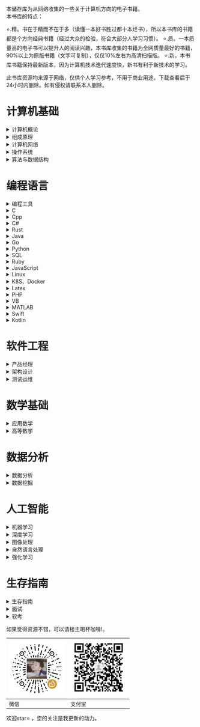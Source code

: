 
本储存库为从网络收集的一些关于计算机方向的电子书籍。
<br>
本书库的特点：

⭐.精。书在于精而不在于多（读懂一本好书胜过都十本烂书），所以本书库的书籍都是个方向经典书籍（经过大众的检验，符合大部分人学习习惯）。
⭐.质。一本质量高的电子书可以提升人的阅读兴趣，本书库收集的书籍为全网质量最好的书籍，90%以上为原版书籍（文字可复制），仅仅10%左右为高清扫描版。
⭐.新。本书库书籍保持最新版本，因为计算机技术迭代速度快，新书有利于新技术的学习。
<!-- more -->
此书库资源均来源于网络，仅供个人学习参考，不用于商业用途。下载查看后于24小时内删除。如有侵权请联系本人删除。

# 计算机基础

<details>
<summary>计算机概论</summary>

| <a href=" "> <img src="images/计算机概论/大话计算机 卷1-3.jpg" width="150px"   /></a> | <a href=" "> <img src="images/计算机概论/计算机科学技术百科全书 (第三版).jpg" width="150px"   /></a> | <a href=" "> <img src="images/计算机概论/计算机科学概论 (第13版).jpg" width="150px"   /></a> | <a href=" "> <img src="images/计算机概论/计算机科学导论（第4版）.jpg" width="150px"  /></a> |
|------------------------------------------------------------------------------------------------------------------------------------|------------------------------------------------------------------------------------------------------------------------------------|-------------------------------------------------------------------------------------------------------------------------|-----------------------------------------------------------------------------------------------------------------------|
| 大话计算机 卷1-3                                                                                                 | 计算机科学技术百科全书<br> (第三版)                                                                                                  | 计算机科学概论<br> (第13版)                                                                                                     | 计算机科学导论<br>（第4版）                                                                                                    |

</details>


<details>
<summary>组成原理</summary>

| <a href=" "> <img src="images/组成原理/计算机组成  结构化方法（原书第6版）.jpg" width="150px"  /></a> | <a href=" "> <img src="images/组成原理/计算机组成与设计 硬件软件接口 (第5版).jpg" width="150px"   /></a> | <a href=" "> <img src="images/组成原理/计算机组成与设计：硬件软件接口（ARM版）.jpg" width="150px"   /></a> | <a href=" "> <img src="images/组成原理/计算机组成与设计：硬件软件接口（RISC-V版）.jpg" width="150px"   /></a> | <a href=" "> <img src="images/组成原理/手把手教你设计CPU-RISC-V处理器篇.jpg" width="150px"  /></a> |
|-----------------------------------------------------------------------------------|--------------------------------------------------------------------------------------|-----------------------------------------------------------------------------------------------------------------------------------|-----------------------------------------------------------------------------------|-----------------------------------------------------------------------------------------------------------------------|
| 计算机组成 <br>（原书第6版）                                                                 | 计算机组成与设计 <br> (第5版)                                                                  | 计算机组成与设计<br>（ARM版）                                                                                                  | 计算机组成与设计<br>（原书第5版·RISC-V版）                                                    | 手把手教你设计<br>CPU-RISC-V处理器篇                                                                                                    |

| <a href=" "> <img src="images/组成原理/电脑组装、维护、维修全能一本通.jpg" width="150px"   /></a> | <a href=" "> <img src="images/组成原理/计算机组装与维护.jpg" width="150px"  /></a> |
|-------------------------------------------------------------------------------------------------------------------------|-----------------------------------------------------------------------------------------------------------------------|
| 电脑组装、维护、维修<br>全能一本通                                                                                                     | 计算机组装与维护                                                                                                    |

</details>

<details>
<summary>计算机网络</summary>

| <a href=" "> <img src="images/计算机网络/计算机网络 (第8版).jpg" width="150px"  /></a> | <a href=" "> <img src="images/计算机网络/计算机网络 自顶向下方法 (第七版).jpg" width="150px"   /></a> | <a href=" "> <img src="images/计算机网络/网络是怎样连接的.jpg" width="150px"   /></a> | <a href=" "> <img src="images/计算机网络/TCP IP详解 (第2版).jpg" width="150px"   /></a> | <a href=" "> <img src="images/计算机网络/计算机网络 系统方法 (第5版).jpg" width="150px"  /></a> |
|-------------------------------------------------------------------------------------------------------------------------|------------------------------------------------------------------------------------------------------------------------------------|------------------------------------------------------------------------------------------------------------------------------------|-------------------------------------------------------------------------------------------------------------------------|-----------------------------------------------------------------------------------------------------------------------|
| 计算机网络 (第8版)                                                                                                       | 计算机网络 <br>自顶向下方法 (第七版)                                                                                                 | 网络是怎样连接的                                                                                                 | TCP IP详解 (第2版)                                                                                                     | 计算机网络 <br>系统方法 (第5版)                                                                                                    |

| <a href=" "> <img src="images/计算机网络/图解HTTP.jpg" width="150px"   /></a> | <a href=" "> <img src="images/计算机网络/图解TCPIP协议.jpg" width="150px"  /></a> |
|-------------------------------------------------------------------------------------------------------------------------|-----------------------------------------------------------------------------------------------------------------------|
| 图解HTTP                                                                                                     | 图解TCPIP协议                                                                                                    |

</details>

<details>
<summary>操作系统</summary>

| <a href=" "> <img src="images/操作系统/深入理解计算机系统（原书第3版）.jpg" width="150px"   /></a> | <a href=" "> <img src="images/操作系统/现代操作系统 (第4版).jpg" width="150px"   /></a> | <a href=" "> <img src="images/操作系统/操作系统导论.jpg" width="150px"  /></a> |
|------------------------------------------------------------------------------------------------------------------------------------|-------------------------------------------------------------------------------------------------------------------------|-----------------------------------------------------------------------------------------------------------------------|
| 深入理解计算机系统<br>（原书第3版）                                                                                                  | 现代操作系统<br> (第4版)                                                                                                     | 操作系统导论                                                                                                   |

</details>

<details>
<summary>算法与数据结构</summary>

| <a href=" "> <img src="images/算法与数据结构/算法导论（原书第3版）.jpg" width="150px"  /></a> | <a href=" "> <img src="images/算法与数据结构/算法  (第4版).jpg" width="150px"   /></a> | <a href=" "> <img src="images/算法与数据结构/计算机程序设计艺术1.jpg" width="150px"   /></a> | <a href=" "> <img src="images/算法与数据结构/labuladong的算法小抄 .jpg" width="150px"   /></a> | <a href=" "> <img src="images/算法与数据结构/LeetCode 101 (C++ Version).jpg" width="150px"  /></a> |
|-------------------------------------------------------------------------------------------------------------------------|------------------------------------------------------------------------------------------------------------------------------------|-----------------------------------------------------------------------------------------------------------------------------------|-------------------------------------------------------------------------------------------------------------------------|-----------------------------------------------------------------------------------------------------------------------|
| 算法导论<br>（原书第3版）                                                                                                        | 算法  (第4版)                                                                                                | 计算机程序设计艺术                                                                                                  | labuladong的算法小抄                                                                                                      | LeetCode 101 <br>(C++ Version)                                                                                                    |

| <a href=" "> <img src="images/算法与数据结构/编程珠玑.jpg" width="150px"  /></a> | <a href=" "> <img src="images/算法与数据结构/大话数据结构【溢彩加强版】.jpg" width="150px"   /></a> | <a href=" "> <img src="images/算法与数据结构/算法图解.jpg" width="150px"   /></a> | <a href=" "> <img src="images/算法与数据结构/漫画算法 小灰的算法之旅.jpg" width="150px"   /></a> | <a href=" "> <img src="images/算法与数据结构/数据结构 (第3版).jpg" width="150px"  /></a> |
|-------------------------------------------------------------------------------------------------------------------------|------------------------------------------------------------------------------------------------------------------------------------|------------------------------------------------------------------------------------------------------------------------------------|-------------------------------------------------------------------------------------------------------------------------|-----------------------------------------------------------------------------------------------------------------------|
| 编程珠玑                                                                                                        | 大话数据结构<br>【溢彩加强版】                                                                                                 | 算法图解                                                                                                 | 漫画算法 小灰的算法之旅                                                                                                     | 数据结构 (第3版)                                                                                                    |

| <a href=" "> <img src="images/算法与数据结构/数据结构与算法分析 C语言描述（原书第2版）.jpg" width="150px"  /></a> | <a href=" "> <img src="images/算法与数据结构/数据结构与算法图解.jpg" width="150px"   /></a> | <a href=" "> <img src="images/算法与数据结构/算法笔记.jpg" width="150px"   /></a> | <a href=" "> <img src="images/算法与数据结构/算法精粹.jpg" width="150px"   /></a> | <a href=" "> <img src="images/算法与数据结构/算法设计与分析基础 (第3版).jpg" width="150px"  /></a> |
|-------------------------------------------------------------------------------------------------------------------------|------------------------------------------------------------------------------------------------------------------------------------|------------------------------------------------------------------------------------------------------------------------------------|-------------------------------------------------------------------------------------------------------------------------|-----------------------------------------------------------------------------------------------------------------------|
| 数据结构与算法分析<br> C语言描述（原书第2版）                                                                                                       | 数据结构与算法图解                                                                                                 | 算法笔记                                                                                                  | 算法精粹                                                                                                     | 算法设计与分析基础 <br>(第3版)                                                                                                    |

</details>



# 编程语言

<details>
<summary>编程工具</summary>

| <a href=" "> <img src="images/编程工具/PyCharm 中文指南（Win版）v2.0.jpg" width="150px"   /></a> | <a href=" "> <img src="images/编程工具/VSCode权威指南.jpg" width="150px"   /></a> | <a href=" "> <img src="images/编程工具/精通Git (第2版).jpg" width="150px"  /></a> |
|------------------------------------------------------------------------------------------------------------------------------------|-------------------------------------------------------------------------------------------------------------------------|-----------------------------------------------------------------------------------------------------------------------|
| PyCharm 中文指南<br>（Win版）v2.0                                                                                                 | VSCode权威指南                                                                                                    | 精通Git (第2版)                                                                                                    |

</details>

<details>
<summary>C</summary>

| <a href="https://www.aliyundrive.com/s/2WgK4Q8jePB"> <img src="images/C/C程序设计语言（第2版）.jpg" width="150px"  /></a> | <a href="https://www.aliyundrive.com/s/G61ZLWWcwwf"> <img src="images/C/C Primer Plus（第6版）.jpg" width="150px"   /></a> | <a href="https://www.aliyundrive.com/s/exG7bkEQFQM"> <img src="images/C/C语言程序设计 现代方法 (第2版.修订版).jpg" width="150px"   /></a> | <a href="https://www.aliyundrive.com/s/ndY5mSfWGP5"> <img src="images/C/C和指针.jpg" width="150px"  /></a> |
|-----------------------------------------------------------------------------------------------------------------|-----------------------------------------------------------------------------------------------------------------------|----------------------------------------------------------------------------------------------------------------------------|---------------------------------------------------------------------------------------------------------|
| C程序设计语言<br>（第2版）                                                                                                | C Primer Plus<br>（第6版）                                                                                                    | C语言程序设计<br>现代方法 (第2版修订版)                                                                                                   | C和指针                                                                                                    |
</details>


<details>
<summary>Cpp</summary>

| <a href="https://www.aliyundrive.com/s/4r9SB5zsibz"> <img src="images/Cpp/C++ Primer (第5版).jpg" width="150px"  /></a> | <a href="https://www.aliyundrive.com/s/Kw8koygqdFk"> <img src="images/Cpp/C++ Primer习题集（第5版）.jpg" width="150px"   /></a> | <a href="https://www.aliyundrive.com/s/zfeuE9JyPKh"> <img src="images/Cpp/C++ Primer Plus (第6版).jpg" width="150px"   /></a> | <a href="https://www.aliyundrive.com/s/ztPFxEkChdC"> <img src="images/Cpp/C++标准库 (第2版) .jpg" width="150px"   /></a> | <a href="https://www.aliyundrive.com/s/xdssexskRE7"> <img src="images/Cpp/C++程序设计语言（特别版）.jpg" width="150px"  /></a> |
|-----------------------------------------------------------------------------------------------------------------------|-----------------------------------------------------------------------------------------------------------------------------|-----------------------------------------------------------------------------------------------------------------------------|---------------------------------------------------------------------------------------------------------------------|---------------------------------------------------------------------------------------------------------------------|
| C++ Primer<br>(第5版)                                                                                                   | C++ Primer习题集<br>（第5版）                                                                                                    | C++ Primer Plus<br> (第6版)                                                                                                             | C++标准库<br>(第2版)                                                                                                     | C++程序设计语言<br>（特别版）                                                                                                  |

| <a href="https://www.aliyundrive.com/s/UpPk3XjTEmU"> <img src="images/Cpp/C++程序设计语言 第1～3部分（第4版）.jpg" width="150px"  /></a> | <a href="https://www.aliyundrive.com/s/9TB5iwj2LeJ"> <img src="images/Cpp/C++程序设计语言 第4部分（第4版）.jpg" width="150px"   /></a> | <a href="https://www.aliyundrive.com/s/GBemcPtuvzA"> <img src="images/Cpp/C++20高级编程（第5版）.jpg" width="150px"   /></a> | <a href="https://www.aliyundrive.com/s/AKq8BuXhzgj"> <img src="images/Cpp/Effective Modern C++.jpg" width="150px"   /></a> | <a href="https://www.aliyundrive.com/s/pQZmpEeyNem"> <img src="images/Cpp/More Effective C++.jpg" width="150px"  /></a> |
|----------------------------------------------------------------------------------------------------------------------------|---------------------------------------------------------------------------------------------------------------------------|--------------------------------------------------------------------------------------------------------------------|----------------------------------------------------------------------------------------------------------------------------|-------------------------------------------------------------------------------------------------------------------------|
| C++程序设计语言<br>第1～3部分（第4版）                                                                                                   | C++程序设计语言<br>第4部分（第4版）                                                                                                    | C++20高级编程<br>（第5版）                                                                                                  | Effective Modern C++                                                                                                       | More Effective C++                                                                                                      |

| <a href="https://www.aliyundrive.com/s/UpPk3XjTEmU"> <img src="images/Cpp/明解C++.jpg" width="150px"  /></a> | <a href="https://www.aliyundrive.com/s/9TB5iwj2LeJ"> <img src="images/Cpp/C++ Templates (第2版·中文版).jpg" width="150px"   /></a> | 
|----------------------------------------------------------------------------------------------------------------------------|---------------------------------------------------------------------------------------------------------------------------|
| 明解C++                                                                                                   | C++ Templates<br> (第2版·中文版)                                                                                                    | 
</details>


<details>
<summary>C#</summary>

| <a href="https://www.aliyundrive.com/s/Ek9CSW2t1G4"> <img src="images/C#/深入理解C（第3版）.jpg" width="150px"  /></a> | <a href="https://www.aliyundrive.com/s/4Z8meSc2ZXa"> <img src="images/C#/C 图解教程  (第5版).jpg" width="150px"   /></a> |
|-----------------------------------------------------------------------------------------------------------------|---------------------------------------------------------------------------------------------------------------------|
| 深入理解C#<br>（第3版）                                                                                                 | C# 图解教程<br>(第5版)                                                                                                    | 
</details>

<details>
<summary>Rust</summary>

| <a href="https://www.aliyundrive.com/s/Ek9CSW2t1G4"> <img src="images/Rust/Rust 程序设计（第2版）.jpg" width="150px"  /></a> | <a href="https://www.aliyundrive.com/s/4Z8meSc2ZXa"> <img src="images/Rust/精通Rust(第2版).jpg" width="150px"   /></a> |
|-----------------------------------------------------------------------------------------------------------------|--------------------------------------------------------------------------------------------------------------------|
| Rust 程序设计<br>（第2版）                                                                                                 | 精通Rust(第2版)                                                                                                        | 
</details>

<details>
<summary>Java</summary>

| <a href=" "> <img src="images/Java/Java编程思想 (第5版).jpg" width="150px"  /></a> | <a href=" "> <img src="images/Java/深入理解Java虚拟机（第3版）.jpg" width="150px"   /></a> | <a href=" "> <img src="images/Java/Java核心技术·卷I（原书第12版）.jpg" width="150px"   /></a> | <a href=" "> <img src="images/Java/Java实战 (第2版).jpg" width="150px"   /></a> | <a href=" "> <img src="images/Java/Effective Java (第3版).jpg" width="150px"  /></a> |
|-------------------------------------------------------------------------------------------------------------------------|------------------------------------------------------------------------------------------------------------------------------------|---------------------------------------------------------------------------------------------------------------------------------|-------------------------------------------------------------------------------------------------------------------------|-----------------------------------------------------------------------------------------------------------------------|
| Java编程思想<br> (第5版)                                                                                                        | 深入理解Java虚拟机<br>（第3版）                                                                                                | Java核心技术<br>（原书第12版）                                                                                                  | Java实战 (第2版)                                                                                                     | Effective Java<br> (第3版)                                                                                                   |

| <a href=" "> <img src="images/Java/spring boot Vue3.jpg" width="150px"  /></a> | <a href=" "> <img src="images/Java/spring boot实战：.jpg" width="150px"   /></a> | <a href=" "> <img src="images/Java/Spring Boot实战.jpg" width="150px"   /></a> | <a href=" "> <img src="images/Java/Spring实战（第6版）.jpg" width="150px"   /></a> | <a href=" "> <img src="images/Java/Spring微服务实战（第2版）.jpg" width="150px"  /></a> |
|-------------------------------------------------------------------------------------------------------------------------|------------------------------------------------------------------------------------------------------------------------------------|------------------------------------------------------------------------------------------------------------------------------------|-------------------------------------------------------------------------------------------------------------------------|-----------------------------------------------------------------------------------------------------------------------|
| spring boot Vue3                                                                                                       | spring boot实战：                                                                                                 | Spring Boot实战                                                                                                  | Spring实战（第6版）                                                                                                     | Spring微服务实战<br>（第2版）                                                                                                    |

</details>


<details>
<summary>Go</summary>

| <a href=" "> <img src="images/Go/Go语言圣经.jpg" width="150px"   /></a> | <a href=" "> <img src="images/Go/Go语言学习笔记.jpg" width="150px"  /></a> |
|------------------------------------------------------------------------|-----------------------------------------------------------------------------------------------------------------------|
| Go程序设计语言                                                               | Go语言学习笔记                                                                                                    |

</details>

<details>
<summary>Python</summary>

| <a href=" "> <img src="images/Python/Effect Python.jpg" width="150px"  /></a> | <a href=" "> <img src="images/Python/Flash Web开发 (第2版).jpg" width="150px"   /></a> | <a href=" "> <img src="images/Python/Flask Web开发实战.jpg" width="150px"   /></a> | <a href=" "> <img src="images/Python/Pandas数据处理与分析.jpg" width="150px"   /></a> | <a href=" "> <img src="images/Python/Python asyncio 并发编程.jpg" width="150px"  /></a> |
|-------------------------------------------------------------------------------------------------------------------------|------------------------------------------------------------------------------------------------------------------------------------|------------------------------------------------------------------------------------------------------------------------------------|-------------------------------------------------------------------------------------------------------------------------|-----------------------------------------------------------------------------------------------------------------------|
| Effect Python                                                                                                       | Flash Web开发<br> (第2版)                                                                                                 | Flask Web开发实战                                                                                                 | Pandas数据处理与分析                                                                                                     | Python asyncio <br>并发编程                                                                                                    |

| <a href=" "> <img src="images/Python/Python Qt GUI与数据可视化编程.jpg" width="150px"  /></a> | <a href=" "> <img src="images/Python/Python3网络爬虫开发实战 第2版.jpg" width="150px"   /></a> | <a href=" "> <img src="images/Python/Python编程：从入门到实践（第3版）.jpg" width="150px"   /></a> | <a href=" "> <img src="images/Python/Python基础教程 (第3版).jpg" width="150px"   /></a> | <a href=" "> <img src="images/Python/Python让繁琐工作自动化.jpg" width="150px"  /></a> |
|-------------------------------------------------------------------------------------------------------------------------|------------------------------------------------------------------------------------------------------------------------------------|------------------------------------------------------------------------------------------------------------------------------------|-------------------------------------------------------------------------------------------------------------------------|-----------------------------------------------------------------------------------------------------------------------|
| Python Qt GUI与<br>数据可视化编程                                                                                                        | Python3网络爬虫<br>开发实战 第2版                                                                                               | Python编程<br>从入门到实践（第3版）                                                                                                  | Python基础教程<br> (第3版)                                                                                                    | Python让繁琐工作自动化                                                                                                    |

| <a href=" "> <img src="images/Python/Python网络爬虫权威指南 (第2版).jpg" width="150px"  /></a> | <a href=" "> <img src="images/Python/Selenium3自动化测试实战.jpg" width="150px"   /></a> | <a href=" "> <img src="images/Python/SQLAlchemy Python数据库实战.jpg" width="150px"   /></a> | <a href=" "> <img src="images/Python/流畅的 Python（第2版）.jpg" width="150px"   /></a> | <a href=" "> <img src="images/Python/明解Python.jpg" width="150px"  /></a> |
|-------------------------------------------------------------------------------------------------------------------------|------------------------------------------------------------------------------------------------------------------------------------|------------------------------------------------------------------------------------------------------------------------------------|-------------------------------------------------------------------------------------------------------------------------|-----------------------------------------------------------------------------------------------------------------------|
| Python网络爬虫权威指南 (第2版)                                                                                                       | Selenium3自动化测试实战                                                                                               | SQLAlchemy Python数据库实战                                                                                                 | 流畅的 Python（第2版）                                                                                                     | 明解Python                                                                                                    |

</details>

<details>
<summary>SQL</summary>

| <a href=" "> <img src="images/SQL/MySQL基础教程.jpg" width="150px"  /></a> | <a href=" "> <img src="images/SQL/MySQL是怎样运行的.jpg" width="150px"   /></a> | <a href=" "> <img src="images/SQL/SQL必知必会 (第5版).jpg" width="150px"   /></a> | <a href=" "> <img src="images/SQL/SQL基础教程 (第2版).jpg" width="150px"   /></a> | <a href=" "> <img src="images/SQL/SQL进阶教程.jpg" width="150px"  /></a> |
|-------------------------------------------------------------------------------------------------------------------------|------------------------------------------------------------------------------------------------------------------------------------|------------------------------------------------------------------------------------------------------------------------------------|-------------------------------------------------------------------------------------------------------------------------|-----------------------------------------------------------------------------------------------------------------------|
| MySQL基础教程                                                                                                        | MySQL是怎样运行的                                                                                                 | SQL必知必会<br> (第5版)                                                                                                 | SQL基础教程 (第2版)                                                                                                     | SQL进阶教程                                                                                                    |

| <a href=" "> <img src="images/SQL/高性能MYSQL（第3版).jpg" width="150px"  /></a> | <a href=" "> <img src="images/SQL/高性能MYSQL（第四版）.jpg" width="150px"   /></a> | <a href=" "> <img src="images/SQL/数据库系统概念 (第6版).jpg" width="150px"   /></a> | <a href=" "> <img src="images/SQL/Redis开发与运维.jpg" width="150px"   /></a> | <a href=" "> <img src="images/SQL/Redis设计与实现.jpg" width="150px"  /></a> |
|-------------------------------------------------------------------------------------------------------------------------|------------------------------------------------------------------------------------------------------------------------------------|------------------------------------------------------------------------------------------------------------------------------------|-------------------------------------------------------------------------------------------------------------------------|-----------------------------------------------------------------------------------------------------------------------|
| 高性能MYSQL<br>（第3版)                                                                                                      | 高性能MYSQL<br>（第四版）                                                                                                | 数据库系统概念<br> (第6版)                                                                                                  | Redis开发与运维                                                                                                     | Redis设计与实现                                                                                                    |

| <a href=" "> <img src="images/SQL/正则表达式必知必会 (修订版).jpg" width="150px"   /></a> | <a href=" "> <img src="images/SQL/正则指引（第2版）.jpg" width="150px"  /></a> |
|-------------------------------------------------------------------------------------------------------------------------|-----------------------------------------------------------------------------------------------------------------------|
| 正则表达式必知必会<br> (修订版)                                                                                                    | 正则指引（第2版）                                                                                                    |

</details>

<details>
<summary>Ruby</summary>
</details>

<details>
<summary>JavaScript</summary>

| <a href=" "> <img src="images/JavaScript/你不知道的JavaScript.jpg" width="150px"  /></a> | <a href=" "> <img src="images/JavaScript/JavaScript高级程序设计 (第4版).jpg" width="150px"   /></a> | <a href=" "> <img src="images/JavaScript/JavaScript权威指南 (第7版).jpg" width="150px"   /></a> | <a href=" "> <img src="images/JavaScript/vue.jpg" width="150px"   /></a> | <a href=" "> <img src="images/JavaScript/深入解析CSS.jpg" width="150px"  /></a> |
|-------------------------------------------------------------------------------------------------------------------------|------------------------------------------------------------------------------------------------------------------------------------|------------------------------------------------------------------------------------------------------------------------------------|---------------------------------------------------------------------|-----------------------------------------------------------------------------------------------------------------------|
| 你不知道的JavaScript                                                                                                        | JavaScript高级程序设计<br> (第4版)                                                                                                 | JavaScript权威指南<br> (第7版)                                                                                                  | vue.js设计与实现                                                         | 深入解析CSS                                                                                                    |

| <a href=" "> <img src="images/JavaScript/CSS世界.jpg" width="150px"  /></a> | <a href=" "> <img src="images/JavaScript/CSS新世界.jpg" width="150px"   /></a> | <a href=" "> <img src="images/JavaScript/CSS选择器世界.jpg" width="150px"   /></a> | <a href=" "> <img src="images/JavaScript/深入浅出Node.jpg" width="150px"   /></a> | <a href=" "> <img src="images/JavaScript/小程序开发原理与实战.jpg" width="150px"  /></a> |
|-------------------------------------------------------------------------------------------------------------------------|------------------------------------------------------------------------------------------------------------------------------------|------------------------------------------------------------------------------------------------------------------------------------|-------------------------------------------------------------------------------------------------------------------------|-----------------------------------------------------------------------------------------------------------------------|
| CSS世界                                                                                                        | CSS新世界                                                                                                 | CSS选择器世界                                                                                                  | 深入浅出Node                                                                                                    | 小程序开发原理与实战                                                                                                   |

</details>


<details>
<summary>Linux</summary>

| <a href="https://www.aliyundrive.com/s/s5v1xxBinLw"> <img src="images/Linux/Linux UNIX系统编程手册.jpg" width="150px"  /></a> | <a href="https://www.aliyundrive.com/s/HfoHsHkteK9"> <img src="images/Linux/Linux常用命令自学手册.jpg" width="150px"   /></a> | <a href="https://www.aliyundrive.com/s/g16MXfg64Jv"> <img src="images/Linux/Linux命令行与Shell脚本编程大全 (第4版).jpg" width="150px"   /></a> | <a href="https://www.aliyundrive.com/s/ewNmfFWHWuy"> <img src="images/Linux/Linux命令行大全（第2版）.jpg" width="150px"   /></a> | <a href="https://www.aliyundrive.com/s/PdxVbpUw3Xf"> <img src="images/Linux/Unix&Liunx大学教程.jpg" width="150px"  /></a> |
|-------------------------------------------------------------------------------------------------------------------------|------------------------------------------------------------------------------------------------------------------------------------|------------------------------------------------------------------------------------------------------------------------------------|-------------------------------------------------------------------------------------------------------------------------|-----------------------------------------------------------------------------------------------------------------------|
| Linux UNIX系统编程手册                                                                                                        | Linux常用命令自学手册                                                                                                 | Linux命令行与<br>Shell脚本编程大全<br>(第4版)                                                                                                  | Linux命令行大全<br>（第2版）                                                                                                     | Unix&Liunx<br>大学教程                                                                                                    |

| <a href="https://www.aliyundrive.com/s/ccDP3Sw8Pxs"> <img src="images/Linux/UNIX环境高级编程 (第3版).jpg" width="150px"  /></a> | <a href="https://www.aliyundrive.com/s/ahjE7LbDZsM"> <img src="images/Linux/UNIX编程艺术.jpg" width="150px"   /></a> | <a href="https://www.aliyundrive.com/s/Bhmcsh3GDqb"> <img src="images/Linux/UNIX网络编程 卷1 (第3版).jpg" width="150px"   /></a> | <a href="https://www.aliyundrive.com/s/Er3QKK5rKs8"> <img src="images/Linux/UNIX网络编程 卷2 (第2版).jpg" width="150px"   /></a> | <a href="https://www.aliyundrive.com/s/At9Bi96DQq8"> <img src="images/Linux/深入Linux内核架构.jpg" width="150px"  /></a> |
|-------------------------------------------------------------------------------------------------------------------------|------------------------------------------------------------------------------------------------------------------|---------------------------------------------------------------------------------------------------------------------------|---------------------------------------------------------------------------------------------------------------------------|--------------------------------------------------------------------------------------------------------------------|
| UNIX环境高级编程<br>(第3版)                                                                                                     | UNIX编程艺术                                                                                                         | UNIX网络编程 <br>卷1 (第3版)                                                                                                     | UNIX网络编程<br> 卷2 (第2版)                                                                                                     | 深入Linux内核架构                                                                                                        |

| <a href="https://www.aliyundrive.com/s/Y4cGnhapbZ7"> <img src="images/Linux/鸟哥的Linux私房菜 (第3版).jpg" width="150px"  /></a> | <a href="https://www.aliyundrive.com/s/nEiQdeZqcaG"> <img src="images/Linux/鸟哥的Linux私房菜 (第4版).jpg" width="150px"   /></a> | <a href="https://www.aliyundrive.com/s/Cink8nKpAKF"> <img src="images/Linux/Vim实用技巧 (第2版).jpg" width="150px"   /></a> |<a href="https://www.aliyundrive.com/s/Er3QKK5rKs8"> <img src="images/Linux/Ubuntu Linux操作系统：微课版.jpg" width="150px"   /></a> |<a href="https://www.aliyundrive.com/s/Er3QKK5rKs8"> <img src="images/Linux/Linux网络操作系统项目教程（RHEL 7.4CentOS 7.4）（第3版）.jpg" width="150px"   /></a> |
|--------------------------------------------------------------------------------------------------------------------------|---------------------------------------------------------------------------------------------------------------------------|-----------------------------------------------------------------------------------------------------------------------|---------------------------------------------------------------------------------------------------------------------------|---------------------------------------------------------------------------------------------------------------------------|
| 鸟哥的Linux私房菜<br>(第3版)                                                                                                     | 鸟哥的Linux私房菜<br>(第4版)                                                                                                      | Vim实用技巧<br>(第2版)                                                                                                      |Ubuntu Linux操作系统：微课版                                                                                                     |Linux网络操作系统项目教程（RHEL 7.4CentOS 7.4）（第3版）                                                                                                     |

</details>

<details>
<summary>K8S、Docker</summary>

| <a href=" "> <img src="images/K8S/Docker 容器与容器云（第2版）.jpg" width="150px"  /></a> | <a href=" "> <img src="images/K8S/Kubernetes修炼手册.jpg" width="150px"   /></a> | <a href=" "> <img src="images/K8S/kubernet权威指南.jpg" width="150px"   /></a> | <a href=" "> <img src="images/K8S/深入剖析Kubernetes.jpg" width="150px"   /></a> | <a href=" "> <img src="images/K8S/深入浅出Docker.jpg" width="150px"  /></a> |
|-------------------------------------------------------------------------------------------------------------------------|------------------------------------------------------------------------------------------------------------------------------------|------------------------------------------------------------------------------------------------------------------------------------|-------------------------------------------------------------------------------------------------------------------------|-----------------------------------------------------------------------------------------------------------------------|
| Docker 容器与容器云<br>（第2版）                                                                                                        | Kubernetes修炼手册                                                                                                 | kubernet权威指南                                                                                                 | 深入剖析Kubernetes                                                                                                     | 深入浅出Docker                                                                                                    |

</details>

<details>
<summary>Latex</summary>

| <a href=" "> <img src="images/Latex/Latex Notes 雷太赫排版系统简介.jpg" width="150px"  /></a> |
|-----------------------------------------------------------------------------------------------------------------------|
| Latex Notes <br>雷太赫排版系统简介                                                                                                   |

</details>

<details>
<summary>PHP</summary>
</details>

<details>
<summary>VB</summary>
</details>

<details>
<summary>MATLAB</summary>

| <a href=" "> <img src="images/MATLAB/MATLAB从入门到精通.jpg" width="150px"  /></a> |
|-----------------------------------------------------------------------------------------------------------------------|
| MATLAB从入门到精通                                                                                                    |

</details>

<details>
<summary>Swift</summary>
</details>

<details>
<summary>Kotlin</summary>

| <a href=" "> <img src="images/Kotlin/Android编程权威指南.jpg" width="150px"  /></a> |
|-----------------------------------------------------------------------------------------------------------------------|
| Android编程权威指南                                                                                                    |

</details>


# 软件工程

<details>
<summary>产品经理</summary>
</details>

<details>
<summary>架构设计</summary>

| <a href=" "> <img src="images/架构设计/大话设计模式.jpg" width="150px"  /></a> | <a href=" "> <img src="images/架构设计/凤凰架构.jpg" width="150px"   /></a> | <a href=" "> <img src="images/架构设计/架构整洁之道.jpg" width="150px"   /></a> | <a href=" "> <img src="images/架构设计/设计模式 可复用面向对象软件的基础（典藏版）.jpg" width="150px"   /></a> | <a href=" "> <img src="images/架构设计/设计模式的艺术：软件开发人员内功修炼之道.jpg" width="150px"  /></a> |
|-------------------------------------------------------------------------------------------------------------------------|------------------------------------------------------------------------------------------------------------------------------------|------------------------------------------------------------------------------------------------------------------------------------|-------------------------------------------------------------------------------------------------------------------------|-----------------------------------------------------------------------------------------------------------------------|
| 大话设计模式                                                                                                        | 凤凰架构                                                                                                 | 架构整洁之道                                                                                                 | 设计模式 <br>可复用面向对象软件的基础<br>（典藏版）                                                                                                     | 设计模式的艺术<br>软件开发人员内功修炼之道                                                                                                    |

| <a href=" "> <img src="images/架构设计/设计模式之美.jpg" width="150px"   /></a> | <a href=" "> <img src="images/架构设计/图解设计模式.jpg" width="150px"   /></a> | <a href=" "> <img src="images/架构设计/微服务架构设计模式.jpg" width="150px"  /></a> |
|------------------------------------------------------------------------------------------------------------------------------------|-------------------------------------------------------------------------------------------------------------------------|-----------------------------------------------------------------------------------------------------------------------|
| 设计模式之美                                                                                                 | 图解设计模式                                                                                                     | 微服务架构设计模式                                                                                                   |

</details>

<details>
<summary>测试运维</summary>

| <a href=" "> <img src="images/测试运维/全栈性能测试修炼宝典JMeter实战.jpg" width="150px"  /></a> |
|-----------------------------------------------------------------------------------------------------------------------|
| 全栈性能测试修炼宝典<br>JMeter实战                                                                                                    |

</details>



# 数学基础

<details>
<summary>应用数学</summary>

| <a href=" "> <img src="images/应用数学/程序员的数学 (第2版).jpg" width="150px"  /></a> | <a href=" "> <img src="images/应用数学/程序员的数学 2 概率统计.jpg" width="150px"   /></a> | <a href=" "> <img src="images/应用数学/程序员的数学 3 线性代数.jpg" width="150px"   /></a> | <a href=" "> <img src="images/应用数学/程序员数学.jpg" width="150px"   /></a> | <a href=" "> <img src="images/应用数学/从零开始：机器学习的数学原理和算法实践.jpg" width="150px"  /></a> |
|-------------------------------------------------------------------------------------------------------------------------|------------------------------------------------------------------------------------------------------------------------------------|------------------------------------------------------------------------------------------------------------------------------------|-------------------------------------------------------------------------------------------------------------------------|-----------------------------------------------------------------------------------------------------------------------|
| 程序员的数学<br> (第2版)                                                                                                      | 程序员的数学<br> 2 概率统计                                                                                                 | 程序员的数学<br> 3 线性代数                                                                                                  | 程序员数学                                                                                                    | 从零开始<br>机器学习的数学原理和算法实践                                                                                                    |

| <a href=" "> <img src="images/应用数学/改变世界的17个方程.jpg" width="150px"  /></a> | <a href=" "> <img src="images/应用数学/机器学习的数学.jpg" width="150px"   /></a> | <a href=" "> <img src="images/应用数学/计算机科学中的数学：信息与智能时代的必修课.jpg" width="150px"   /></a> | <a href=" "> <img src="images/应用数学/具体数学 计算机科学基础 (第2版).jpg" width="150px"   /></a> | <a href=" "> <img src="images/应用数学/深度学习的数学.jpg" width="150px"  /></a> |
|-------------------------------------------------------------------------------------------------------------------------|------------------------------------------------------------------------------------------------------------------------------------|------------------------------------------------------------------------------------------------------------------------------------|-------------------------------------------------------------------------------------------------------------------------|-----------------------------------------------------------------------------------------------------------------------|
| 改变世界的17个方程                                                                                                        | 机器学习的数学                                                                                                 | 计算机科学中的数学<br>信息与智能时代的必修课                                                                                                  | 具体数学<br>计算机科学基础 <br>(第2版)                                                                                                     | 深度学习的数学                                                                                                    |

| <a href=" "> <img src="images/应用数学/数学之美（第三版）.jpg" width="150px"   /></a> | <a href=" "> <img src="images/应用数学/统计学习方法 (第2版).jpg" width="150px"   /></a> | <a href=" "> <img src="images/应用数学/吴军数学通识讲义.jpg" width="150px"   /></a> |
|------------------------------------------------------------------------------------------------------------------------------------|------------------------------------------------------------------------------------------------------------------------------------|-------------------------------------------------------------------------------------------------------------------------|
| 数学之美（第三版）                                                                                                | 统计学习方法<br> (第2版)                                                                                                  | 吴军数学通识讲义                                                                                                     |

</details>


<details>
<summary>高等数学</summary>

| <a href=" "> <img src="images/高等数学/纯数学教程 (第9版).jpg" width="150px"  /></a> | <a href=" "> <img src="images/高等数学/复分析 可视化方法.jpg" width="150px"   /></a> | <a href=" "> <img src="images/高等数学/概率导论 (第2版).jpg" width="150px"   /></a> | <a href=" "> <img src="images/高等数学/线性代数及其应用 (第4版).jpg" width="150px"   /></a> | <a href=" "> <img src="images/高等数学/线性代数应该这样学 (第3版).jpg" width="150px"  /></a> |
|-------------------------------------------------------------------------------------------------------------------------|------------------------------------------------------------------------------------------------------------------------------------|------------------------------------------------------------------------------------------------------------------------------------|-------------------------------------------------------------------------------------------------------------------------|-----------------------------------------------------------------------------------------------------------------------|
| 纯数学教程 <br>(第9版)                                                                                                        | 复分析<br>可视化方法                                                                                                 | 概率导论 (第2版)                                                                                                  | 线性代数及其应用 <br>(第4版)                                                                                                     | 线性代数应该这样学<br> (第3版)                                                                                                    |

| <a href=" "> <img src="images/高等数学/离散数学及其应用（原书第8版）.jpg" width="150px"  /></a> | <a href=" "> <img src="images/高等数学/组合数学 (第5版).jpg" width="150px"   /></a> | <a href=" "> <img src="images/高等数学/普林斯顿概率论读本.jpg" width="150px"   /></a> | <a href=" "> <img src="images/高等数学/普林斯顿数学分析读本.jpg" width="150px"   /></a> | <a href=" "> <img src="images/高等数学/普林斯顿微积分读本 (修订版).jpg" width="150px"  /></a> |
|-------------------------------------------------------------------------------------------------------------------------|------------------------------------------------------------------------------------------------------------------------------------|------------------------------------------------------------------------------------------------------------------------------------|-------------------------------------------------------------------------------------------------------------------------|-----------------------------------------------------------------------------------------------------------------------|
| 离散数学及其应用<br>（原书第8版）                                                                                                        | 组合数学 (第5版)                                                                                                 | 普林斯顿概率论读本                                                                                                | 普林斯顿数学分析读本                                                                                                     | 普林斯顿微积分读本<br> (修订版)                                                                                                    |

</details>


# 数据分析

<details>

<summary>数据分析</summary>

| <a href=" "> <img src="images/数据分析/Hadoop权威指南.jpg" width="150px"   /></a> | <a href=" "> <img src="images/数据分析/Python数据科学手册.jpg" width="150px"   /></a> | <a href=" "> <img src="images/数据分析/利用Python进行数据分析 原书第2版.jpg" width="150px"  /></a> |
|------------------------------------------------------------------------------------------------------------------------------------|-------------------------------------------------------------------------------------------------------------------------|-----------------------------------------------------------------------------------------------------------------------|
| Hadoop权威指南                                                                                                  | Python数据科学手册                                                                                                     | 利用Python进行数据分析<br> 原书第2版                                                                                                    |

</details>

<details>
<summary>数据挖掘</summary>


| <a href=" "> <img src="images/数据挖掘/数据密集型应用系统设计.jpg" width="150px"   /></a> | <a href=" "> <img src="images/数据挖掘/数据挖掘 概念与技术 (第3版).jpg" width="150px"   /></a> | <a href=" "> <img src="images/数据挖掘/数据挖掘导论 (完整版).jpg" width="150px"  /></a> |
|------------------------------------------------------------------------------------------------------------------------------------|-------------------------------------------------------------------------------------------------------------------------|-----------------------------------------------------------------------------------------------------------------------|
| 数据密集型应用系统设计                                                                                                 | 数据挖掘 概念与技术<br> (第3版)                                                                                                     | 数据挖掘导论<br> (完整版)                                                                                                    |

</details>



# 人工智能

<details>
<summary>机器学习</summary>

| <a href=" "> <img src="images/机器学习/百面机器学习.jpg" width="150px"  /></a> | <a href=" "> <img src="images/机器学习/动手学机器学习.jpg" width="150px"   /></a> | <a href=" "> <img src="images/机器学习/机器学习 (第2版).jpg" width="150px"   /></a> | <a href=" "> <img src="images/机器学习/机器学习 公式推到与代码实现.jpg" width="150px"   /></a> | <a href=" "> <img src="images/机器学习/机器学习.jpg" width="150px"  /></a> |
|-------------------------------------------------------------------------------------------------------------------------|------------------------------------------------------------------------------------------------------------------------------------|------------------------------------------------------------------------------------------------------------------------------------|-------------------------------------------------------------------------------|-----------------------------------------------------------------------------------------------------------------------|
| 百面机器学习                                                                                                        | 动手学机器学习                                                                                                 | 机器学习 (第2版)                                                                                                 | 机器学习<br>公式推导与代码实现                                                             | 机器学习                                                                                                    |

| <a href=" "> <img src="images/机器学习/机器学习Python实战.jpg" width="150px"  /></a> | <a href=" "> <img src="images/机器学习/机器学习笔记(吴恩达)v5.51.jpg" width="150px"   /></a> | <a href=" "> <img src="images/机器学习/机器学习公式详解.jpg" width="150px"   /></a> | <a href=" "> <img src="images/机器学习/机器学习实战：基于Scikit-Learn、Keras和TensorFlow (第2版).jpg" width="150px"   /></a> | <a href=" "> <img src="images/机器学习/美团机器学习实践.jpg" width="150px"  /></a> |
|-------------------------------------------------------------------------------------------------------------------------|------------------------------------------------------------------------------------------------------------------------------------|------------------------------------------------------------------------------------------------------------------------------------|-------------------------------------------------------------------------------------------------------------------------|-----------------------------------------------------------------------------------------------------------------------|
| 机器学习Python实战                                                                                                        | 机器学习笔记(吴恩达)<br>v5.51                                                                                                | 机器学习公式详解                                                                                                  | 机器学习实战<br>基于Scikit-Learn、<br>Keras和TensorFlow (第2版)                                                                                                     | 美团机器学习实践                                                                                                    |

| <a href=" "> <img src="images/机器学习/可解释人工智能导论.jpg" width="150px"   /></a> | <a href=" "> <img src="images/机器学习/人工智能：现代方法（第4版）.jpg" width="150px"   /></a> | <a href=" "> <img src="images/机器学习/实用推荐系统.jpg" width="150px"   /></a> | <a href=" "> <img src="images/机器学习/鸢尾花书.jpg" width="150px"  /></a> |
|------------------------------------------------------------------------------------------------------------------------------------|------------------------------------------------------------------------------------------------------------------------------------|-------------------------------------------------------------------------------------------------------------------------|-----------------------------------------------------------------------------------------------------------------------|
| 可解释人工智能导论                                                                                                 | 人工智能<br>现代方法（第4版）                                                                                                  | 实用推荐系统                                                                                                     | 鸢尾花书                                                                                                    |

</details>

<details>
<summary>深度学习</summary>

| <a href=" "> <img src="images/深度学习/Python深度学习（第2版）.jpg" width="150px"  /></a> | <a href=" "> <img src="images/深度学习/Pytorch 深度学习实战.jpg" width="150px"   /></a> | <a href=" "> <img src="images/深度学习/动手学深度学习 (第2版).jpg" width="150px"   /></a> | <a href=" "> <img src="images/深度学习/深度学习500问 .jpg" width="150px"   /></a> | <a href=" "> <img src="images/深度学习/深度学习原理与pytorch实战 (第2版).jpg" width="150px"  /></a> |
|-------------------------------------------------------------------------------------------------------------------------|------------------------------------------------------------------------------------------------------------------------------------|------------------------------------------------------------------------------------------------------------------------------------|-------------------------------------------------------------------------------------------------------------------------|-----------------------------------------------------------------------------------------------------------------------|
| Python深度学习<br>（第2版）                                                                                                        | Pytorch 深度学习实战                                                                                                 | 动手学深度学习<br> (第2版)                                                                                                  | 深度学习500问                                                                                                      | 深度学习原理与pytorch实战<br> (第2版)                                                                                                    |

| <a href=" "> <img src="images/深度学习/Python深度学习.jpg" width="150px"  /></a> | <a href=" "> <img src="images/深度学习/Pytorch1.11.0官方教程中文版.jpg" width="150px"   /></a> | <a href=" "> <img src="images/深度学习/李宏毅深度学习教程.jpg" width="150px"   /></a> | <a href=" "> <img src="images/深度学习/深度学习笔记(吴恩达)v5.72.jpg" width="150px"   /></a> | <a href=" "> <img src="images/深度学习/深度学习原理与实践.jpg" width="150px"  /></a> |
|-------------------------------------------------------------------------------------------------------------------------|------------------------------------------------------------------------------------------------------------------------------------|------------------------------------------------------------------------------------------------------------------------------------|-------------------------------------------------------------------------------------------------------------------------|-----------------------------------------------------------------------------------------------------------------------|
| Python深度学习                                                                                                        | Pytorch1.11.0<br>官方教程中文版                                                                                                | 李宏毅深度学习教程                                                                                                 | 深度学习笔记(吴恩达)<br>v5.72                                                                                                     | 深度学习原理与实践                                                                                                    |

| <a href=" "> <img src="images/深度学习/Python神经网络编程.jpg" width="150px"  /></a> | <a href=" "> <img src="images/深度学习/TensorFlow深度学习.jpg" width="150px"   /></a> | <a href=" "> <img src="images/深度学习/模式识别与机器学习.jpg" width="150px"   /></a> | <a href=" "> <img src="images/深度学习/深度学习高手笔记.jpg" width="150px"   /></a> | <a href=" "> <img src="images/深度学习/神经网络与深度学习.jpg" width="150px"  /></a> |
|-------------------------------------------------------------------------------------------------------------------------|------------------------------------------------------------------------------------------------------------------------------------|------------------------------------------------------------------------------------------------------------------------------------|-------------------------------------------------------------------------------------------------------------------------|-----------------------------------------------------------------------------------------------------------------------|
| Python神经网络编程                                                                                                        | TensorFlow深度学习                                                                                                 | 模式识别与机器学习                                                                                                  | 深度学习高手笔记                                                                                                     | 神经网络与深度学习                                                                                                    |

| <a href=" "> <img src="images/深度学习/PyTorch 深度学习.jpg" width="150px"  /></a> | <a href=" "> <img src="images/深度学习/百面深度学习.jpg" width="150px"   /></a> | <a href=" "> <img src="images/深度学习/深度学习.jpg" width="150px"   /></a> | <a href=" "> <img src="images/深度学习/深度学习推荐系统.jpg" width="150px"   /></a> | <a href=" "> <img src="images/深度学习/图神经网络.jpg" width="150px"  /></a> |
|-------------------------------------------------------------------------------------------------------------------------|------------------------------------------------------------------------------------------------------------------------------------|------------------------------------------------------------------------------------------------------------------------------------|-------------------------------------------------------------------------------------------------------------------------|-----------------------------------------------------------------------------------------------------------------------|
| PyTorch 深度学习                                                                                                        | 百面深度学习                                                                                                 | 深度学习                                                                                                  | 深度学习推荐系统                                                                                                     | 图神经网络                                                                                                    |

</details>

<details>
<summary>图像处理</summary>

| <a href=" "> <img src="images/图像处理/3d计算机视觉.jpg" width="150px"  /></a> | <a href=" "> <img src="images/图像处理/OpenCV轻松入门：面向Python.jpg" width="150px"   /></a> | <a href=" "> <img src="images/图像处理/深度学习与目标检测（第2版）.jpg" width="150px"   /></a> | <a href=" "> <img src="images/图像处理/视觉SLAM十四讲 (第2版).jpg" width="150px"   /></a> | <a href=" "> <img src="images/图像处理/图像工程 (第4版).jpg" width="150px"  /></a> |
|-------------------------------------------------------------------------------------------------------------------------|------------------------------------------------------------------------------------------------------------------------------------|------------------------------------------------------------------------------------------------------------------------------------|-------------------------------------------------------------------------------------------------------------------------|-----------------------------------------------------------------------------------------------------------------------|
| 3d计算机视觉                                                                                                       | OpenCV轻松入门<br>面向Python                                                                                                 | 深度学习与目标检测<br>（第2版）                                                                                                  | 视觉SLAM十四讲<br> (第2版)                                                                                                     | 图像工程 (第4版)                                                                                                    |

| <a href=" "> <img src="images/图像处理/OpenCV计算机视觉教程.jpg" width="150px"   /></a> | <a href=" "> <img src="images/图像处理/深度学习入门 基于Python的理论与实现.jpg" width="150px"   /></a> | <a href=" "> <img src="images/图像处理/深度学习之PyTorch物体检测实战.jpg" width="150px"   /></a> | <a href=" "> <img src="images/图像处理/数字图像处理（第四版）.jpg" width="150px"  /></a> |
|------------------------------------------------------------------------------------------------------------------------------------|------------------------------------------------------------------------------------------------------------------------------------|-------------------------------------------------------------------------------------------------------------------------|-----------------------------------------------------------------------------------------------------------------------|
| OpenCV计算机视觉教程                                                                                                 | 深度学习入门<br>基于Python的理论与实现                                                                                                  | 深度学习之PyTorch物体检测实战                                                                                                     | 数字图像处理<br>（第四版）                                                                                                    |

</details>

<details>
<summary>自然语言处理</summary>

| <a href=" "> <img src="images/自然语言处理/bert基础教程.jpg" width="150px"  /></a> | <a href=" "> <img src="images/自然语言处理/大规模语言模型 从理论到实践.jpg" width="150px"   /></a> | <a href=" "> <img src="images/自然语言处理/一本书读懂AIGC：ChatGPT、AI绘画、智能文明与生产力变革.jpg" width="150px"   /></a> | <a href=" "> <img src="images/自然语言处理/知识图谱与深度学习.jpg" width="150px"   /></a> | <a href=" "> <img src="images/自然语言处理/自然语言处理导论.jpg" width="150px"  /></a> |
|-------------------------------------------------------------------------------------------------------------------------|------------------------------------------------------------------------------------------------------------------------------------|------------------------------------------------------------------------------------------------------------------------------------|-------------------------------------------------------------------------------------------------------------------------|-----------------------------------------------------------------------------------------------------------------------|
| bert基础教程                                                                                                        |大规模语言模型<br> 从理论到实践                                                                                                | 一本书读懂AIGC<br>ChatGPT、AI绘画、<br>智能文明与生产力变革                                                                                                 | 知识图谱与深度学习                                                                                                     | 自然语言处理导论                                                                                                    |

| <a href=" "> <img src="images/自然语言处理/pytorch自然语言处理.jpg" width="150px"  /></a> | <a href=" "> <img src="images/自然语言处理/深度学习进阶 自然语言处理.jpg" width="150px"   /></a> | <a href=" "> <img src="images/自然语言处理/知识图谱导论.jpg" width="150px"   /></a> | <a href=" "> <img src="images/自然语言处理/自然语言处理：基于预训练模型的方法.jpg" width="150px"   /></a> | <a href=" "> <img src="images/自然语言处理/自然语言处理实战.jpg" width="150px"  /></a> |
|-------------------------------------------------------------------------------------------------------------------------|------------------------------------------------------------------------------------------------------------------------------------|------------------------------------------------------------------------------------------------------------------------------------|-------------------------------------------------------------------------------------------------------------------------|-----------------------------------------------------------------------------------------------------------------------|
| pytorch自然语言处理                                                                                                        | 深度学习进阶 <br>自然语言处理                                                                                               | 知识图谱导论                                                                                                  | 自然语言处理<br>基于预训练模型的方法                                                                                                     | 自然语言处理实战                                                                                                    |

</details>

<details>
<summary>强化学习</summary>

| <a href=" "> <img src="images/强化学习/Easy RL强化学习教程.jpg" width="150px"   /></a> | <a href=" "> <img src="images/强化学习/动手学强化学习.jpg" width="150px"   /></a> | <a href=" "> <img src="images/强化学习/强化学习（第2版）.jpg" width="150px"   /></a> | <a href=" "> <img src="images/强化学习/深度强化学习.jpg" width="150px"  /></a> |
|------------------------------------------------------------------------------------------------------------------------------------|------------------------------------------------------------------------------------------------------------------------------------|-------------------------------------------------------------------------------------------------------------------------|-----------------------------------------------------------------------------------------------------------------------|
| Easy RL<br>强化学习教程                                                                                                | 动手学强化学习                                                                                                  | 强化学习（第2版）                                                                                                    | 深度强化学习                                                                                                    |

</details>


# 生存指南

<details>
<summary>生存指南</summary>
</details>

<details>
<summary>面试</summary>

| <a href=" "> <img src="images/面试/程序员面试金典（第6版）.jpg" width="150px"  /></a> | <a href=" "> <img src="images/面试/代码整洁之道.jpg" width="150px"   /></a> | <a href=" "> <img src="images/面试/剑指OFFER  名企面试官精讲典型编程题  (第2版).jpg" width="150px"   /></a> | <a href=" "> <img src="images/面试/你真的会写代码吗.jpg" width="150px"   /></a> | <a href=" "> <img src="images/面试/重构 (第2版).jpg" width="150px"  /></a> |
|-------------------------------------------------------------------------------------------------------------------------|------------------------------------------------------------------------------------------------------------------------------------|------------------------------------------------------------------------------------------------------------------------------------|-------------------------------------------------------------------------------------------------------------------------|-----------------------------------------------------------------------------------------------------------------------|
| 程序员面试金典<br>（第6版）                                                                                                        | 代码整洁之道                                                                                                | 剑指OFFER<br>名企面试官精讲典型编程题<br> (第2版)                                                                                                  | 你真的会写代码吗                                                                                                     | 重构 (第2版)                                                                                                    |

| <a href=" "> <img src="images/面试/程序员修炼之道（第2版）.jpg" width="150px"   /></a> | <a href=" "> <img src="images/面试/计算机程序的构造和解释 (第2版).jpg" width="150px"   /></a> | <a href=" "> <img src="images/面试/剑指offer（专项突破版）.jpg" width="150px"  /></a> |
|------------------------------------------------------------------------------------------------------------------------------------|-------------------------------------------------------------------------------------------------------------------------|-----------------------------------------------------------------------------------------------------------------------|
| 程序员修炼之道<br>（第2版）                                                                                                  | 计算机程序的构造和解释<br> (第2版)                                                                                                     | 剑指offer<br>（专项突破版）                                                                                                    |

</details>

<details>
<summary>软考</summary>

| <a href=" "> <img src="images/软考/嵌入式系统设计师教程（第2版）.jpg" width="150px"  /></a> | <a href=" "> <img src="images/软考/数据库系统工程师教程（第3版）.jpg" width="150px"   /></a> | <a href=" "> <img src="images/软考/网络工程师教程（第5版）.jpg" width="150px"   /></a> | <a href=" "> <img src="images/软考/网络管理员教程（第5版）.jpg" width="150px"   /></a> | <a href=" "> <img src="images/软考/信息安全工程师教程（第2版）.jpg" width="150px"  /></a> |
|-------------------------------------------------------------------------------------------------------------------------|------------------------------------------------------------------------------------------------------------------------------------|------------------------------------------------------------------------------------------------------------------------------------|-------------------------------------------------------------------------------------------------------------------------|-----------------------------------------------------------------------------------------------------------------------|
| 嵌入式系统设计师教程<br>（第2版）                                                                                                        | 数据库系统工程师教程<br>（第3版）                                                                                                 | 网络工程师教程<br>（第5版）                                                                                                 | 网络管理员教程<br>（第5版）                                                                                                     | 信息安全工程师教程<br>（第2版）                                                                                                    |

| <a href=" "> <img src="images/软考/信息系统项目管理师教程（第4版）.jpg" width="150px"  /></a> |
|-----------------------------------------------------------------------------------------------------------------------|
| 信息系统项目管理师教程<br>（第4版）                                                                                                  |

</details>

如果觉得资源不错，可以请楼主喝杯咖啡!。

| <img src="images/wechat.jpg" width="150px"  /> | <img src="images/zfb.jpg" width="150px"   /> |
|------------------------------------------------|----------------------------------------------|
| 微信                                             | 支付宝                                          |

欢迎star⭐ ，您的关注是我更新的动力。